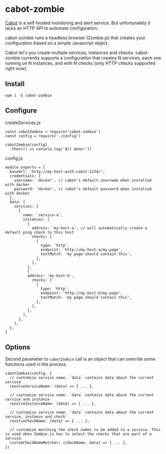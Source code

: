 # cabot-zombie

[Cabot](http://cabotapp.com/) is a self-hosted monitoring and alert service. But unfortunately it lacks an HTTP API to automate configuration.

cabot-zombie runs a headless browser (Zombie.js) that creates your configuration based on a simple Javascript object.

Cabot let's you create multiple services, instances and checks. cabot-zombie currently supports a configuration that creates N services, each one running on N instances, and with N checks (only HTTP checks supported right now).

## Install

```
npm i -S cabot-zombie
```

## Configure

createServices.js
```
const cabotZombie = require('cabot-zombie')
const config = require('./config')

cabotZombie(config)
  .then(() => console.log('All done!'))
```

config.js
```
module.exports = {
  baseUrl: 'http://my-host-with-cabot:1234/',
  credentials: {
    username: 'docker', // cabot's default username when installed with docker
    password: 'docker', // cabot's default password when installed with docker
  },
  data: {
    services: [
      {
        name: 'service-a',
        instances: [
          {
            address: 'my-host-a', // will automatically create a default ping check to this host
            checks: [
              {
                type: 'http',
                endpoint: 'http://my-host-a/my-page',
                textMatch: 'my page should contain this',
              },
            ],
          },
          {
          address: 'my-host-b',
            checks: [
              {
                type: 'http',
                endpoint: 'http://my-host-b/my-page',
                textMatch: 'my page should contain this',
              },
            ],
          },
        ],
      },
    ],
  },
}
```

## Options

Second parameter to `cabotZombie` call is an object that can override some functions used in the process.

```
cabotZombie(config, {
  // customize service name. `data` contains data about the current service
  resolveServiceName: (data) => { ... },

  // customize service name. `data` contains data about the current service and instance
  resolveInstanceName: (data) => { ... },

  // customize service name. `data` contains data about the current service, instance and check
  resolveCheckName: (data) => { ... },

  // customize matching the check names to be added to a service. This is used when Zombie.js has to select the checks that are part of a service.
  customCheckNameMatcher: (checkName, data) => { ... },
})
```

